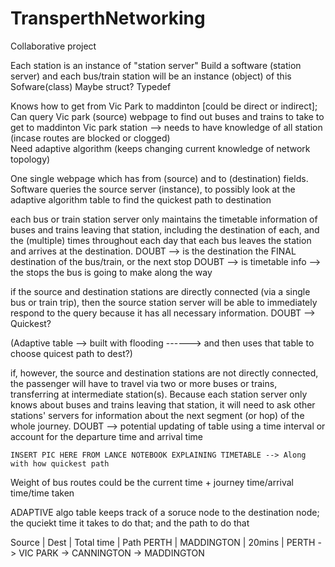 # TransperthNetworking
Collaborative project



Each station is an instance of "station server" 
    Build a software (station server) and each bus/train station will be an instance (object) of this Sofware(class) 
    Maybe struct? Typedef 

 
Knows how to get from Vic Park to maddinton [could be direct or indirect]; Can query Vic park (source) webpage to find out buses and trains to take to get to maddinton 
    Vic park station --> needs to have knowledge of all station (incase routes are blocked or clogged)  
    Need adaptive algorithm (keeps changing current knowledge of network topology) 


One single webpage which has from (source) and to (destination) fields. Software queries the source server (instance), to possibly look at the adaptive algorithm table to find the quickest path to destination 


each bus or train station server only maintains the timetable information of buses and trains leaving that station, including the destination of each, and the (multiple) times throughout each day that each bus leaves the station and arrives at the destination. 
    DOUBT --> is the destination the FINAL destination of the bus/train, or the next stop 
    DOUBT --> is timetable info --> the stops the bus is going to make along the way 


if the source and destination stations are directly connected (via a single bus or train trip), then the source station server will be able to immediately respond to the query because it has all necessary information. 
    DOUBT --> Quickest? 


(Adaptive table --> built with flooding ------> and then uses that table to choose quicest path to dest?) 


if, however, the source and destination stations are not directly connected, the passenger will have to travel via two or more buses or trains, transferring at intermediate station(s). Because each station server only knows about buses and trains leaving that station, it will need to ask other stations' servers for information about the next segment (or hop) of the whole journey. 
    DOUBT --> potential updating of table using a time interval or account for the departure time and arrival time 

    
    INSERT PIC HERE FROM LANCE NOTEBOOK EXPLAINING TIMETABLE --> Along with how quickest path  

Weight of bus routes could be the current time + journey time/arrival time/time taken  


ADAPTIVE algo table keeps track of a soruce  node to the destination node; the quciekt time it takes to do that; and the path to do that 

 

Source  | Dest       | Total time | Path 
PERTH   | MADDINGTON | 20mins     |  PERTH -> VIC PARK -> CANNINGTON -> MADDINGTON 